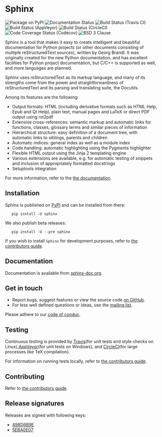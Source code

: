 # Sphinx

<img src="https://img.shields.io/pypi/v/sphinx.svg" alt="Package on PyPI"> <img src="https://readthedocs.org/projects/sphinx/badge/?version=master" alt="Documentation Status"> <img src="https://travis-ci.org/sphinx-doc/sphinx.svg?branch=master" alt="Build Status (Travis CI)"> <img src="https://ci.appveyor.com/api/projects/status/github/sphinx-doc/sphinx?branch=master&svg=true" alt="Build Status (AppVeyor)"> <img src="https://circleci.com/gh/sphinx-doc/sphinx.svg?style=shield" alt="Build Status (CircleCI)"> <img src="https://codecov.io/gh/sphinx-doc/sphinx/branch/master/graph/badge.svg" alt="Code Coverage Status (Codecov)"> <img src="https://img.shields.io/badge/License-BSD%203--Clause-blue.svg" alt="BSD 3 Clause">

Sphinx is a tool that makes it easy to create intelligent and beautiful
documentation for Python projects (or other documents consisting of multiple
reStructuredText sources), written by Georg Brandl.  It was originally created
for the new Python documentation, and has excellent facilities for Python
project documentation, but C/C++ is supported as well, and more languages are
planned.

Sphinx uses reStructuredText as its markup language, and many of its strengths
come from the power and straightforwardness of reStructuredText and its parsing
and translating suite, the Docutils.

Among its features are the following:

- Output formats: HTML (including derivative formats such as HTML Help, Epub
  and Qt Help), plain text, manual pages and LaTeX or direct PDF output
  using rst2pdf
- Extensive cross-references: semantic markup and automatic links
  for functions, classes, glossary terms and similar pieces of information
- Hierarchical structure: easy definition of a document tree, with automatic
  links to siblings, parents and children
- Automatic indices: general index as well as a module index
- Code handling: automatic highlighting using the Pygments highlighter
- Flexible HTML output using the Jinja 2 templating engine
- Various extensions are available, e.g. for automatic testing of snippets
  and inclusion of appropriately formatted docstrings
- Setuptools integration

For more information, refer to the [the documentation](http://www.sphinx-doc.org).

## Installation

Sphinx is published on [PyPI](https://pypi.org/project/Sphinx/) and can be installed from there:

```
   pip install -U sphinx
```

We also publish beta releases:

```
   pip install -U --pre sphinx
```

If you wish to install `Sphinx` for development purposes, refer to [the
contributors guide](http://www.sphinx-doc.org/en/master/devguide.html).

## Documentation

Documentation is available from [sphinx-doc.org](http://www.sphinx-doc.org/).

## Get in touch

- Report bugs, suggest features or view the source code [on GitHub](sphinx).
- For less well defined questions or ideas, use the [mailing list](https://groups.google.com/forum/#!forum/sphinx-users).

Please adhere to our [code of conduc](http://www.sphinx-doc.org/en/master/code_of_conduct.html).

## Testing

Continuous testing is provided by [Travis](https://travis-ci.org/sphinx-doc/sphinx)(for unit tests and style checks on Linux),[AppVeyor](https://ci.appveyor.com/project/sphinxdoc/sphinx)(for unit tests on Windows), and [CircleCI](https://circleci.com/gh/sphinx-doc/sphinx)(for large processes like TeX compilation).

For information on running tests locally, refer to [the contributors guide](http://www.sphinx-doc.org/en/master/devguide.html).

## Contributing

Refer to [the contributors guide](http://www.sphinx-doc.org/en/master/devguide.html).

## Release signatures

Releases are signed with following keys:

- [498D6B9E](https://pgp.mit.edu/pks/lookup?op=vindex&search=0x102C2C17498D6B9E)
- [5EBA0E07](https://pgp.mit.edu/pks/lookup?op=vindex&search=0x1425F8CE5EBA0E07)

